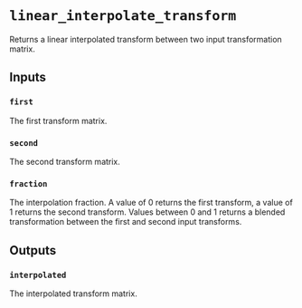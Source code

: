 # `linear_interpolate_transform`

Returns a linear interpolated transform between two input transformation matrix.

## Inputs

### `first`
The first transform matrix. 

### `second`
The second transform matrix.

### `fraction`
The interpolation fraction. A value of 0 returns the first transform, a value of 1 returns the second transform. Values between 0 and 1 returns a blended transformation between the first and second input transforms.

## Outputs

### `interpolated`
The interpolated transform matrix.
